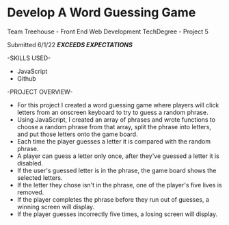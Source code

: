 # Develop A Word Guessing Game
Team Treehouse - Front End Web Development TechDegree - Project 5

Submitted 6/1/22 ***EXCEEDS EXPECTATIONS***

-SKILLS USED-
* JavaScript
* Github

-PROJECT OVERVIEW-
* For this project I created a word guessing game where players will click letters from an onscreen keyboard to try to guess a random phrase.
* Using JavaScript, I created an array of phrases and wrote functions to choose a random phrase from that array, split the phrase into letters, and put those letters onto the game board.
* Each time the player guesses a letter it is compared with the random phrase.
* A player can guess a letter only once, after they've guessed a letter it is disabled.
* If the user's guessed letter is in the phrase, the game board shows the selected letters.
* If the letter they chose isn't in the phrase, one of the player's five lives is removed.
* If the player completes the phrase before they run out of guesses, a winning screen will display.
* If the player guesses incorrectly five times, a losing screen will display.
